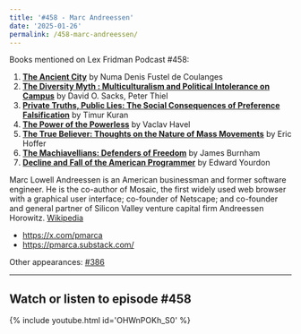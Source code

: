 ```yaml
---
title: '#458 - Marc Andreessen'
date: '2025-01-26'
permalink: /458-marc-andreessen/
---
```


Books mentioned on Lex Fridman Podcast #458:

1. <b><a href="https://amzn.to/4jI4jgi" target="_blank" rel="sponsored noopener noreferrer">The Ancient City</a></b> by Numa Denis Fustel de Coulanges
2. <b><a href="https://amzn.to/4hDZz9Y" target="_blank" rel="sponsored noopener noreferrer">The Diversity Myth : Multiculturalism and Political Intolerance on Campus</a></b> by David O. Sacks, Peter Thiel
3. <b><a href="https://amzn.to/3WEqfzh" target="_blank" rel="sponsored noopener noreferrer">Private Truths, Public Lies: The Social Consequences of Preference Falsification</a></b> by Timur Kuran
4. <b><a href="https://amzn.to/4aOQxof" target="_blank" rel="sponsored noopener noreferrer">The Power of the Powerless</a></b> by Vaclav Havel
5. <b><a href="https://amzn.to/3Q1aIpC" target="_blank" rel="sponsored noopener noreferrer">The True Believer: Thoughts on the Nature of Mass Movements</a></b> by Eric Hoffer
6. <b><a href="https://amzn.to/4jDPBHo" target="_blank" rel="sponsored noopener noreferrer">The Machiavellians: Defenders of Freedom</a></b> by James Burnham
7. <b><a href="https://amzn.to/3PX0BC9" target="_blank" rel="sponsored noopener noreferrer">Decline and Fall of the American Programmer</a></b> by Edward Yourdon

<!--more-->

Marc Lowell Andreessen is an American businessman and former software engineer. He is the co-author of Mosaic, the first widely used web browser with a graphical user interface; co-founder of Netscape; and co-founder and general partner of Silicon Valley venture capital firm Andreessen Horowitz. <a href="https://en.wikipedia.org/wiki/Marc_Andreessen" target="_blank">Wikipedia</a>

- <a href="https://x.com/pmarca" target="_blank">https://x.com/pmarca</a>
- <a href="https://pmarca.substack.com/" target="_blank">https://pmarca.substack.com/</a>

Other appearances: [\#386](/386-marc-andreessen/)

- - - - - -

## Watch or listen to episode #458

{% include youtube.html id='OHWnPOKh_S0' %}